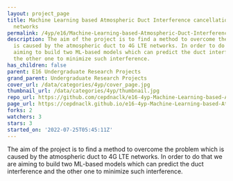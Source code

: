 ```yaml
---
layout: project_page
title: Machine Learning based Atmospheric Duct Interference cancellation in TD LTE
  networks
permalink: /4yp/e16/Machine-Learning-based-Atmospheric-Duct-Interference-cancellation-in-TD-LTE-networks/
description: The aim of the project is to find a method to overcome the problem which
  is caused by the atmospheric duct to 4G LTE networks. In order to do that we are
  aiming to build two ML-based models which can predict the duct interference and
  the other one to minimize such interference.
has_children: false
parent: E16 Undergraduate Research Projects
grand_parent: Undergraduate Research Projects
cover_url: /data/categories/4yp/cover_page.jpg
thumbnail_url: /data/categories/4yp/thumbnail.jpg
repo_url: https://github.com/cepdnaclk/e16-4yp-Machine-Learning-based-Atmospheric-Duct-Interference-cancellation-in-TD-LTE-networks
page_url: https://cepdnaclk.github.io/e16-4yp-Machine-Learning-based-Atmospheric-Duct-Interference-cancellation-in-TD-LTE-networks
forks: 2
watchers: 3
stars: 3
started_on: '2022-07-25T05:45:11Z'
---
```


The aim of the project is to find a method to overcome the problem which is caused by the atmospheric duct to 4G LTE networks. In order to do that we are aiming to build two ML-based models which can predict the duct interference and the other one to minimize such interference.